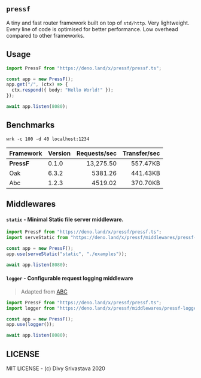 ## `pressf`

A tiny and fast router framework built on top of `std/http`. Very lightweight. Every line of code is optimised for better performance. Low overhead compared to other frameworks.

## Usage

```typescript
import PressF from "https://deno.land/x/pressf/pressf.ts";

const app = new PressF();
app.get("/", (ctx) => {
  ctx.respond({ body: "Hello World!" });
});

await app.listen(8080);
```

## Benchmarks

`wrk -c 100 -d 40 localhost:1234`

| Framework  | Version | Requests/sec | Transfer/sec |
| :--------- | :------ | -----------: | -----------: |
| **PressF** | 0.1.0   |    13,275.50 |     557.47KB |
| Oak        | 6.3.2   |      5381.26 |     441.43KB |
| Abc        | 1.2.3   |      4519.02 |     370.70KB |

## Middlewares

#### `static` - Minimal Static file server middleware. 

```typescript
import PressF from "https://deno.land/x/pressf/pressf.ts";
import serveStatic from "https://deno.land/x/pressf/middlewares/pressf-static/mod.ts";

const app = new PressF();
app.use(serveStatic("static", "./examples"));

await app.listen(8080);
```

#### `logger` - Configurable request logging middleware 

> Adapted from [ABC](https://deno.land/x/abc)

```typescript
import PressF from "https://deno.land/x/pressf/pressf.ts";
import logger from "https://deno.land/x/pressf/middlewares/pressf-logger/mod.ts";

const app = new PressF();
app.use(logger());

await app.listen(8080);
```

## LICENSE

MIT LICENSE - (c) Divy Srivastava 2020

